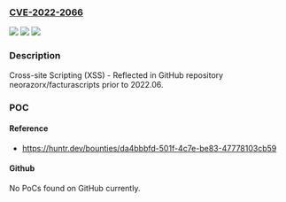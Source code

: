 ### [CVE-2022-2066](https://cve.mitre.org/cgi-bin/cvename.cgi?name=CVE-2022-2066)
![](https://img.shields.io/static/v1?label=Product&message=neorazorx%2Ffacturascripts&color=blue)
![](https://img.shields.io/static/v1?label=Version&message=n%2Fa&color=blue)
![](https://img.shields.io/static/v1?label=Vulnerability&message=CWE-79%20Improper%20Neutralization%20of%20Input%20During%20Web%20Page%20Generation%20('Cross-site%20Scripting')&color=brighgreen)

### Description

Cross-site Scripting (XSS) - Reflected in GitHub repository neorazorx/facturascripts prior to 2022.06.

### POC

#### Reference
- https://huntr.dev/bounties/da4bbbfd-501f-4c7e-be83-47778103cb59

#### Github
No PoCs found on GitHub currently.

